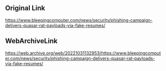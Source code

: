 ## Original Link

https://www.bleepingcomputer.com/news/security/phishing-campaign-delivers-quasar-rat-payloads-via-fake-resumes/

## WebArchiveLink

https://web.archive.org/web/20221031132953/https://www.bleepingcomputer.com/news/security/phishing-campaign-delivers-quasar-rat-payloads-via-fake-resumes/

